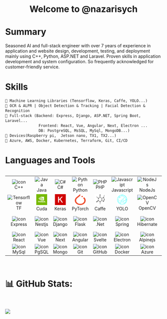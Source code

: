 <h1 align="center" title="I'm happy to see you here">Welcome to @nazarisych</h1>

# Summary

Seasoned AI and full-stack engineer with over 7 years of experience in application and website design, development, testing, and deployment mainly using C++, Python, ASP.NET and Laravel. Proven skills in application development and system configuration. So frequently acknowledged for customer-friendly service.


# Skills

    🔹 Machine Learning Libraries (Tensorflow, Keras, Caffe, YOLO...)
    🔹 OCR & ALPR | Object Detection & Tracking | Facial Detection & Recognition
    🔹 Full-stack (Backend: Express, Django, ASP.NET, Spring Boot, Laravel...
                   Frontend: React, Vue, Angular, Next, Electron ...
                   DB: PostgreSQL, MsSQL, MySql, MongoDB...)
    🔹 Devices(Raspberry pi,  Jetson nano, TX1, TX2...)
    🔹 Azure, AWS, Docker, Kubernetes, Terraform, Git, CI/CD
    

# Languages and Tools

<div style="display: flex; align-items: flex-start; align-content: center">  
<table style="text-align: center;">  
  <tr>  
    <td align="center" width="80" align="center" width="80">  
      <img  width="35" height="35" src="https://skillicons.dev/icons?i=cpp" alt="icon" alt="C++" />  
      <br>C++  
    </td>  
    <td align="center" width="80">  
      <img  width="35" height="35" src="https://skillicons.dev/icons?i=java" alt="Java" />  
      <br>Java  
    </td>  
    <td align="center" width="80">  
      <img  width="35" height="35" src="https://skillicons.dev/icons?i=cs" alt="C#" />  
      <br>C#  
    </td> 
    <td align="center" width="80">  
      <img  width="35" height="35" src="https://skillicons.dev/icons?i=python" alt="Python" />  
      <br>Python  
    </td> 
    <td align="center" width="80">  
      <img  width="35" height="35" src="https://skillicons.dev/icons?i=php" alt="PHP" />  
      <br>PHP  
    </td>  
    <td align="center" width="80">  
      <img  width="35" height="35" src="https://skillicons.dev/icons?i=js" alt="Javascript" />  
      <br>Javascript  
    </td>
    <td align="center" width="80">  
      <img  width="35" height="35" src="https://skillicons.dev/icons?i=nodejs" alt="NodeJs" />  
      <br>NodeJs  
    </td>   
    <td align="center" width="80">  
      <img  width="35" height="35" src="https://skillicons.dev/icons?i=ts" alt="TypeScript" />  
      <br>TS  
    </td>  
    <td align="center" width="80">  
    <img  width="35" height="35" src="https://skillicons.dev/icons?i=html" alt="HTML" />  
      <br>HTML  
    </td>  
    <td align="center" width="80">  
      <img  width="35" height="35" src="https://skillicons.dev/icons?i=css" alt="CSS" />  
      <br>CSS  
    </td> 
  </tr>  
  <tr>  
    <td align="center" width="80">  
        <img  width="35" height="35" src="https://skillicons.dev/icons?i=tensorflow" alt="Tensorflow" />  
      <br>TF  
    </td>  
    <td align="center" width="80">  
      <img  width="35" height="35" src="assets/cuda.png" alt="Cuda" />  
      <br>Cuda
    </td>  
    <td align="center" width="80">  
      <img  width="35" height="35" src="assets/keras.png" alt="Keras" />  
      <br>Keras  
    </td>  
    <td align="center" width="80">  
      <img  width="35" height="35" src="assets/pytorch.svg" alt="PyTorch" />  
      <br>PyTorch  
    </td>  
    <td align="center" width="80">  
      <img  width="35" height="35" src="assets/caffe.png" alt="Caffe" />  
      <br>Caffe  
    </td>
    <td align="center" width="80">  
      <img  width="35" height="35" src="assets/darknet_notext.png" alt="YOLO" />  
      <br>YOLO  
    </td>
        <td align="center" width="80">  
      <img  width="35" height="35" src="https://skillicons.dev/icons?i=opencv" alt="OpenCV" />  
      <br>OpenCV  
    </td>    
    <td align="center" width="80">  
      <img  width="35" height="35" src="assets/openai.png" alt="OpenAI" />  
      <br>OpenAI  
    </td>  
    <td align="center" width="80">  
      <img  width="35" height="35" src="assets/alpr.png" alt="ALPR" />  
      <br>ALPR  
    </td>  
    <td align="center" width="80">  
      <img  width="35" height="35" src="assets/face.jpg" alt="Face Recognition" />  
      <br>Face 
    </td>  
  </tr>  
  <tr>  
    <td align="center" width="80">  
      <img  width="35" height="35" src="https://skillicons.dev/icons?i=express" alt="icon" alt="Express" />  
      <br>Express  
    </td>
    <td align="center" width="80">  
      <img  width="35" height="35" src="https://skillicons.dev/icons?i=nestjs" alt="icon" alt="Nestjs" />  
      <br>Nestjs  
    </td>
    <td align="center" width="80">  
      <img  width="35" height="35" src="https://skillicons.dev/icons?i=django" alt="icon" alt="Django" />  
      <br>Django  
    </td>
    <td align="center" width="80">  
      <img  width="35" height="35" src="https://skillicons.dev/icons?i=flask" alt="icon" alt="Flask" />  
      <br>Flask  
    </td>
    <td align="center" width="80">  
      <img  width="35" height="35" src="https://skillicons.dev/icons?i=dotnet" alt="icon" alt=".Net" />  
      <br>.Net  
    </td>
    <td align="center" width="80">  
      <img  width="35" height="35" src="https://skillicons.dev/icons?i=spring" alt="icon" alt="Spring" />  
      <br>Spring  
    </td>
    <td align="center" width="80">  
      <img  width="35" height="35" src="https://skillicons.dev/icons?i=hibernate" alt="icon" alt="Hibernate" />  
      <br>Hibernate  
    </td>
    <td align="center" width="80">  
      <img  width="35" height="35" src="https://skillicons.dev/icons?i=wordpress" alt="icon" alt="WordPress" />  
      <br>WordPress  
    </td>
    <td align="center" width="80">  
      <img  width="35" height="35" src="assets/ci-logo.png" alt="icon" alt="CI" />  
      <br>CI  
    </td>
    <td align="center" width="80">  
      <img  width="35" height="35" src="https://skillicons.dev/icons?i=laravel" alt="icon" alt="Laravel" />  
      <br>Laravel  
    </td>
  </tr>
  <tr>  
    <td align="center" width="80">  
      <img  width="35" height="35" src="https://skillicons.dev/icons?i=react" alt="icon" alt="React" />  
      <br>React  
    </td>
    <td align="center" width="80">  
      <img  width="35" height="35" src="https://skillicons.dev/icons?i=vue" alt="icon" alt="Vue" />  
      <br>Vue  
    </td>
    <td align="center" width="80">  
      <img  width="35" height="35" src="https://skillicons.dev/icons?i=next" alt="icon" alt="Next" />  
      <br>Next  
    </td>
    <td align="center" width="80">  
      <img  width="35" height="35" src="https://skillicons.dev/icons?i=angular" alt="icon" alt="Angular" />  
      <br>Angular  
    </td>
    <td align="center" width="80">  
      <img  width="35" height="35" src="https://skillicons.dev/icons?i=svelte" alt="icon" alt="Svelte" />  
      <br>Svelte  
    </td>
    <td align="center" width="80">  
      <img  width="35" height="35" src="https://skillicons.dev/icons?i=electron" alt="icon" alt="Electron" />  
      <br>Electron  
    </td>
    <td align="center" width="80">  
      <img  width="35" height="35" src="https://skillicons.dev/icons?i=alpinejs" alt="icon" alt="Alpinejs" />  
      <br>Alpinejs  
    </td>
    <td align="center" width="80">  
      <img  width="35" height="35" src="https://skillicons.dev/icons?i=tailwind" alt="icon" alt="Tailwind" />  
      <br>Tailwind  
    </td>
    <td align="center" width="80">  
      <img  width="35" height="35" src="https://skillicons.dev/icons?i=threejs" alt="icon" alt="Threejs" />  
      <br>Threejs  
    </td>
    <td align="center" width="80">  
      <img  width="35" height="35" src="https://skillicons.dev/icons?i=bootstrap" alt="icon" alt="Bootstrap" />  
      <br>BS  
    </td>
  </tr>
  <tr>  
    <td align="center" width="80">  
      <img  width="35" height="35" src="https://skillicons.dev/icons?i=mysql" alt="icon" alt="MySql" />  
      <br>MySql  
    </td>
    <td align="center" width="80">  
      <img  width="35" height="35" src="https://skillicons.dev/icons?i=postgresql" alt="icon" alt="PostgreSQL" />  
      <br>PgSQL  
    </td>
    <td align="center" width="80">  
      <img  width="35" height="35" src="https://skillicons.dev/icons?i=mongodb" alt="icon" alt="MongoDB" />  
      <br>Mongo
    </td>
    <td align="center" width="80">  
      <img  width="35" height="35" src="https://skillicons.dev/icons?i=git" alt="icon" alt="Git" />  
      <br>Git  
    </td>
    <td align="center" width="80">  
      <img  width="35" height="35" src="https://skillicons.dev/icons?i=github" alt="icon" alt="GitHub" />  
      <br>GitHub  
    </td>
    <td align="center" width="80">  
      <img  width="35" height="35" src="https://skillicons.dev/icons?i=docker" alt="icon" alt="Docker" />  
      <br>Docker  
    </td>
    <td align="center" width="80">  
      <img  width="35" height="35" src="https://skillicons.dev/icons?i=azure" alt="icon" alt="Stackoverflow" />  
      <br>Azure  
    </td>
    <td align="center" width="80">  
      <img  width="35" height="35" src="https://techstack-generator.vercel.app/nginx-icon.svg" alt="icon" alt="Nginx" />  
      <br>Nginx  
    </td>
    <td align="center" width="80">  
      <img  width="35" height="35" src="https://techstack-generator.vercel.app/aws-icon.svg" alt="icon" alt="AWS" />  
      <br>AWS  
    </td>
    <td align="center" width="80">  
      <img  width="35" height="35" src="https://skillicons.dev/icons?i=raspberrypi" alt="icon" alt="RaspberryPi" />  
      <br>RP 
    </td>
  </tr>
</table>  
</div>
<br/>    
  
# 📊 GitHub Stats:  
<img width="400" src="https://github-readme-stats.vercel.app/api?username=nazarisych&count_private=true&show_icons=true&theme=react"  alt=""/> <img width="425" src="https://streak-stats.demolab.com/?user=nazarisych&theme=react"  alt=""/><br>  
 <img width="830" src="https://github-readme-activity-graph.vercel.app/graph?username=nazarisych&bg_color=21232a&color=a8eeff&line=61dafb&point=f0fcff&area=true&hide_border=false" /><br><br>
<img height="240em" src="https://github-readme-stats.vercel.app/api/top-langs/?username=nazarisych&layout=donut" alt=""/><br>
